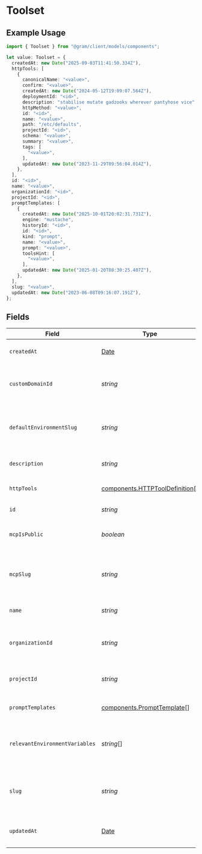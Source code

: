 # Toolset

## Example Usage

```typescript
import { Toolset } from "@gram/client/models/components";

let value: Toolset = {
  createdAt: new Date("2025-09-03T11:41:50.334Z"),
  httpTools: [
    {
      canonicalName: "<value>",
      confirm: "<value>",
      createdAt: new Date("2024-05-12T19:09:07.564Z"),
      deploymentId: "<id>",
      description: "stabilise mutate gadzooks wherever pantyhose vice",
      httpMethod: "<value>",
      id: "<id>",
      name: "<value>",
      path: "/etc/defaults",
      projectId: "<id>",
      schema: "<value>",
      summary: "<value>",
      tags: [
        "<value>",
      ],
      updatedAt: new Date("2023-11-29T09:56:04.014Z"),
    },
  ],
  id: "<id>",
  name: "<value>",
  organizationId: "<id>",
  projectId: "<id>",
  promptTemplates: [
    {
      createdAt: new Date("2025-10-01T20:02:31.731Z"),
      engine: "mustache",
      historyId: "<id>",
      id: "<id>",
      kind: "prompt",
      name: "<value>",
      prompt: "<value>",
      toolsHint: [
        "<value>",
      ],
      updatedAt: new Date("2025-01-20T08:30:25.407Z"),
    },
  ],
  slug: "<value>",
  updatedAt: new Date("2023-06-08T09:16:07.191Z"),
};
```

## Fields

| Field                                                                                         | Type                                                                                          | Required                                                                                      | Description                                                                                   |
| --------------------------------------------------------------------------------------------- | --------------------------------------------------------------------------------------------- | --------------------------------------------------------------------------------------------- | --------------------------------------------------------------------------------------------- |
| `createdAt`                                                                                   | [Date](https://developer.mozilla.org/en-US/docs/Web/JavaScript/Reference/Global_Objects/Date) | :heavy_check_mark:                                                                            | When the toolset was created.                                                                 |
| `customDomainId`                                                                              | *string*                                                                                      | :heavy_minus_sign:                                                                            | The ID of the custom domain to use for the toolset                                            |
| `defaultEnvironmentSlug`                                                                      | *string*                                                                                      | :heavy_minus_sign:                                                                            | A short url-friendly label that uniquely identifies a resource.                               |
| `description`                                                                                 | *string*                                                                                      | :heavy_minus_sign:                                                                            | Description of the toolset                                                                    |
| `httpTools`                                                                                   | [components.HTTPToolDefinition](../../models/components/httptooldefinition.md)[]              | :heavy_check_mark:                                                                            | The HTTP tools in this toolset                                                                |
| `id`                                                                                          | *string*                                                                                      | :heavy_check_mark:                                                                            | The ID of the toolset                                                                         |
| `mcpIsPublic`                                                                                 | *boolean*                                                                                     | :heavy_minus_sign:                                                                            | Whether the toolset is public in MCP                                                          |
| `mcpSlug`                                                                                     | *string*                                                                                      | :heavy_minus_sign:                                                                            | A short url-friendly label that uniquely identifies a resource.                               |
| `name`                                                                                        | *string*                                                                                      | :heavy_check_mark:                                                                            | The name of the toolset                                                                       |
| `organizationId`                                                                              | *string*                                                                                      | :heavy_check_mark:                                                                            | The organization ID this toolset belongs to                                                   |
| `projectId`                                                                                   | *string*                                                                                      | :heavy_check_mark:                                                                            | The project ID this toolset belongs to                                                        |
| `promptTemplates`                                                                             | [components.PromptTemplate](../../models/components/prompttemplate.md)[]                      | :heavy_check_mark:                                                                            | The prompt templates in this toolset                                                          |
| `relevantEnvironmentVariables`                                                                | *string*[]                                                                                    | :heavy_minus_sign:                                                                            | The environment variables that are relevant to the toolset                                    |
| `slug`                                                                                        | *string*                                                                                      | :heavy_check_mark:                                                                            | A short url-friendly label that uniquely identifies a resource.                               |
| `updatedAt`                                                                                   | [Date](https://developer.mozilla.org/en-US/docs/Web/JavaScript/Reference/Global_Objects/Date) | :heavy_check_mark:                                                                            | When the toolset was last updated.                                                            |